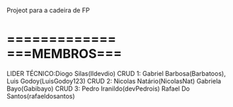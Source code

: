 Projeot para a cadeira de FP

=============
===MEMBROS===
=============
LIDER TÉCNICO:Diogo Silas(Ildevdio)
CRUD 1:
Gabriel Barbosa(Barbatoos), Luis Godoy(LuisGodoy123)
CRUD 2:
Nicolas Natário(NicolasNat)
Gabriela Bayo(Gabibayo)
CRUD 3:
Pedro Iranildo(devPedrois)
Rafael Do Santos(rafaeldosantos)
